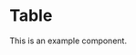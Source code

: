 # Table

This is an example component.

<code src="./demo/index.tsx"></code>

<API id="Table"></API>
